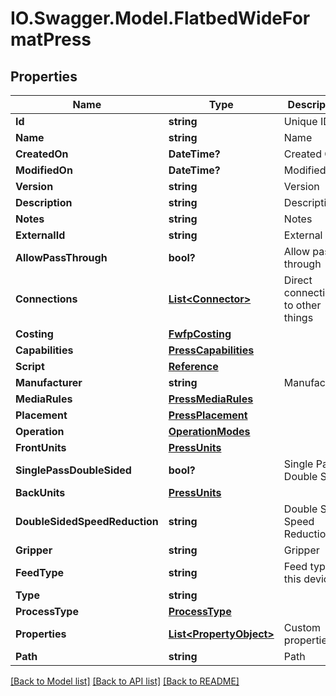 # IO.Swagger.Model.FlatbedWideFormatPress
## Properties

Name | Type | Description | Notes
------------ | ------------- | ------------- | -------------
**Id** | **string** | Unique ID | [optional] 
**Name** | **string** | Name | 
**CreatedOn** | **DateTime?** | Created On | [optional] 
**ModifiedOn** | **DateTime?** | Modified On | [optional] 
**Version** | **string** | Version | [optional] 
**Description** | **string** | Description | [optional] 
**Notes** | **string** | Notes | [optional] 
**ExternalId** | **string** | External ID | [optional] 
**AllowPassThrough** | **bool?** | Allow pass-through | [optional] 
**Connections** | [**List&lt;Connector&gt;**](Connector.md) | Direct connections to other things | [optional] 
**Costing** | [**FwfpCosting**](FwfpCosting.md) |  | 
**Capabilities** | [**PressCapabilities**](PressCapabilities.md) |  | 
**Script** | [**Reference**](Reference.md) |  | [optional] 
**Manufacturer** | **string** | Manufacturer | 
**MediaRules** | [**PressMediaRules**](PressMediaRules.md) |  | 
**Placement** | [**PressPlacement**](PressPlacement.md) |  | 
**Operation** | [**OperationModes**](OperationModes.md) |  | 
**FrontUnits** | [**PressUnits**](PressUnits.md) |  | 
**SinglePassDoubleSided** | **bool?** | Single Pass Double Sided | [optional] 
**BackUnits** | [**PressUnits**](PressUnits.md) |  | [optional] 
**DoubleSidedSpeedReduction** | **string** | Double Sided Speed Reduction | [optional] 
**Gripper** | **string** | Gripper | [optional] 
**FeedType** | **string** | Feed type of this device | 
**Type** | **string** |  | 
**ProcessType** | [**ProcessType**](ProcessType.md) |  | 
**Properties** | [**List&lt;PropertyObject&gt;**](PropertyObject.md) | Custom properties | [optional] 
**Path** | **string** | Path | [optional] 

[[Back to Model list]](../README.md#documentation-for-models) [[Back to API list]](../README.md#documentation-for-api-endpoints) [[Back to README]](../README.md)

